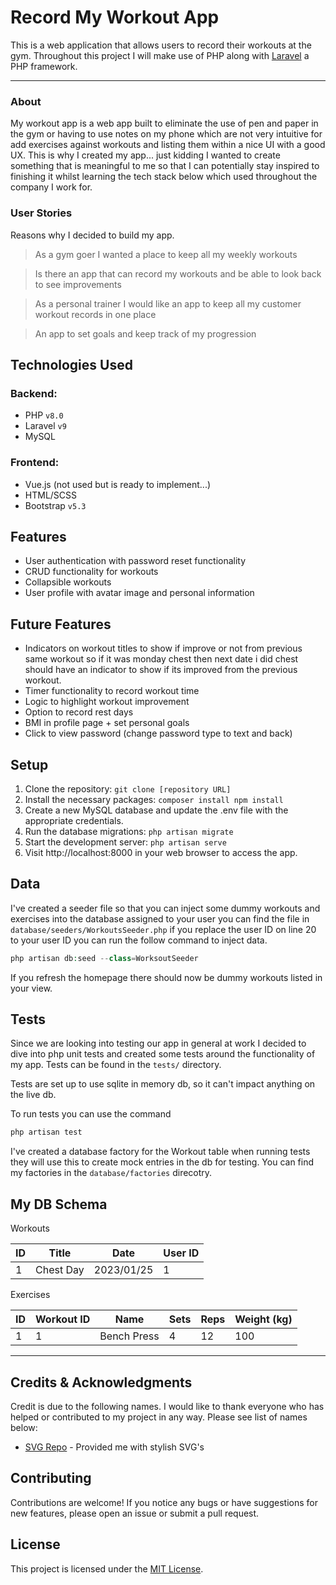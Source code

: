 # Record My Workout App

This is a web application that allows users to record their workouts at the gym. 
Throughout this project I will make use of PHP along with [Laravel](https://laravel.com/) a PHP framework.

---

### About
My workout app is a web app built to eliminate the use of pen and paper in the gym or 
having to use notes on my phone which are not very intuitive for add exercises against workouts and 
listing them within a nice UI with a good UX. This is why I created my app... just kidding I wanted to create
something that is meaningful to me so that I can potentially stay inspired to finishing it whilst learning the tech stack below which
used throughout the company I work for.

### User Stories

Reasons why I decided to build my app.

> As a gym goer I wanted a place to keep all my weekly workouts

> Is there an app that can record my workouts and be able to look back to see improvements

> As a personal trainer I would like an app to keep all my customer workout records in one place

> An app to set goals and keep track of my progression


## Technologies Used

### Backend:
- PHP `v8.0`
- Laravel `v9`
- MySQL 

### Frontend:

- Vue.js (not used but is ready to implement...)
- HTML/SCSS 
- Bootstrap `v5.3`

## Features

- User authentication with password reset functionality 
- CRUD functionality for workouts 
- Collapsible workouts
- User profile with avatar image and personal information

## Future Features

- Indicators on workout titles to show if improve or not from previous same workout so if it was monday chest then next date i did chest should have an indicator to show if its improved from the previous workout.
- Timer functionality to record workout time
- Logic to highlight workout improvement
- Option to record rest days
- BMI in profile page + set personal goals
- Click to view password (change password type to text and back)


## Setup 

1. Clone the repository: `git clone [repository URL]`
2. Install the necessary packages: ```composer install
   npm install```
3. Create a new MySQL database and update the .env file with the appropriate credentials.
4. Run the database migrations: `php artisan migrate`
5. Start the development server: `php artisan serve`
6. Visit http://localhost:8000 in your web browser to access the app.

## Data

I've created a seeder file so that you can inject some dummy workouts and exercises into the database
assigned to your user you can find the file in `database/seeders/WorkoutsSeeder.php` if you replace the user ID on line 20
to your user ID you can run the follow command to inject data.

```php
php artisan db:seed --class=WorksoutSeeder
```
If you refresh the homepage there should now be dummy workouts listed in your view.

## Tests

Since we are looking into testing our app in general at work I decided to dive into php unit tests and created some tests
around the functionality of my app. Tests can be found in the `tests/` directory. 

Tests are set up to use sqlite in memory db, so it can't impact anything on the live db.

To run tests you can use the command 

```php
php artisan test
```

I've created a database factory for the Workout table when running tests
they will use this to create mock entries in the db for testing. You can find my factories in the `database/factories` direcotry.

## My DB Schema

Workouts

| ID              | Title                               | Date                                     | User ID |
|-----------------|-------------------------------------|------------------------------------------|---------|  
| 1        | Chest Day           | 2023/01/25 | 1 |

Exercises

| ID              | Workout ID | Name        | Sets | Reps | Weight (kg) |
|-----------------|------------|-------------|------|------|-------------|  
| 1               | 1          | Bench Press | 4    | 12   | 100         |

---

## Credits & Acknowledgments
Credit is due to the following names. I would like to thank everyone who has helped or contributed to my project in any way. Please see list of names below:

- [SVG Repo](https://www.svgrepo.com/) - Provided me with stylish SVG's

## Contributing
Contributions are welcome! If you notice any bugs or have suggestions for new features, please open an issue or submit a pull request.

## License
This project is licensed under the [MIT License](https://github.com/ShaneMuir/workout-app/blob/main/LICENSE).
